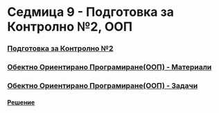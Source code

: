 # Седмица 9 - Подготовка за Контролно №2, ООП

### [Подготовка за Контролно №2](https://github.com/Kaisiq/UP-Students/blob/main/week9/test_preparation.md)


### [Обектно Ориентирано Програмиране(ООП) - Материали](https://github.com/Kaisiq/UP-Students/blob/main/week9/OOP_introduction.md)
### [Обектно Ориентирано Програмиране(ООП) - Задачи](https://github.com/Kaisiq/UP-Students/blob/main/week9/tasks.md)
#### [Решение](https://github.com/Kaisiq/UP-Students/blob/main/week9/solution.py)
